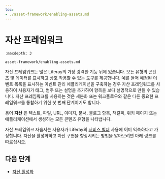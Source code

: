 ```yaml
---
toc:
- ./asset-framework/enabling-assets.md
---
```

# 자산 프레임워크

```{toctree}
:maxdepth: 3

asset-framework/enabling-assets.md
```

자산 프레임워크는 많은 Liferay의 가장 강력한 기능 뒤에 있습니다. 모든 유형의 콘텐츠 및 데이터를 표시하고 상호 작용할 수 있는 도구를 제공합니다. 예를 들어 예정된 이벤트 목록을 표시하는 이벤트 관리 애플리케이션을 구축하는 경우 자산 프레임워크를 사용하여 사용자가 태그, 범주 또는 설명을 추가하여 항목을 보다 설명적으로 만들 수 있습니다. 자산 프레임워크를 사용하는 것은 세분화 또는 워크플로우와 같은 다른 중요한 프레임워크를 통합하기 위한 첫 번째 단계이기도 합니다.

용어 **자산** 은 텍스트, 파일, URL, 이미지, 문서, 블로그 항목, 책갈피, 위키 페이지 또는 애플리케이션에서 생성하는 모든 콘텐츠 유형을 나타냅니다.

자산 프레임워크 자습서는 사용자가 Liferay의 [서비스 빌더](./service-builder.md) 사용에 이미 익숙하다고 가정합니다. 자산을 활성화하고 자산 구현을 향상시키는 방법을 알아보려면 아래 링크를 따르십시오.

## 다음 단계

* [자산 활성화](./asset-framework/enabling-assets.md)

